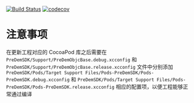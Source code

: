 
[![Build Status](https://travis-ci.org/pre-dem/pre-dem-objc.svg?branch=master)](https://travis-ci.org/pre-dem/pre-dem-objc) [![codecov](https://codecov.io/gh/pre-dem/pre-dem-objc/branch/master/graph/badge.svg)](https://codecov.io/gh/pre-dem/pre-dem-objc)


# 注意事项
在更新工程对应的 CocoaPod 库之后需要在 `PreDemSDK/Support/PreDemObjcBase.debug.xcconfig` 和 `PreDemSDK/Support/PreDemObjcBase.release.xcconfig` 文件中分别添加 `PreDemSDK/Pods/Target Support Files/Pods-PreDemSDK/Pods-PreDemSDK.debug.xcconfig` 和 `PreDemSDK/Pods/Target Support Files/Pods-PreDemSDK/Pods-PreDemSDK.release.xcconfig` 相应的配置项，以便工程能够正常通过编译
